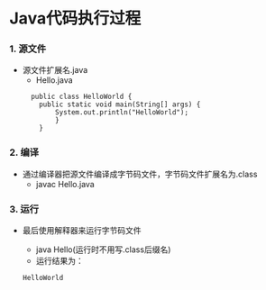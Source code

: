 # Java代码执行过程
### 1. 源文件
  * 源文件扩展名.java
    * Hello.java
    ```
      public class HelloWorld {
    	public static void main(String[] args) {
    		System.out.println("HelloWorld");
    		}
    	}
    ```
### 2. 编译
  * 通过编译器把源文件编译成字节码文件，字节码文件扩展名为.class
    * javac Hello.java
### 3. 运行
  * 最后使用解释器来运行字节码文件
    * java Hello(运行时不用写.class后缀名)
    * 运行结果为：

    ```
    HelloWorld
    ```

